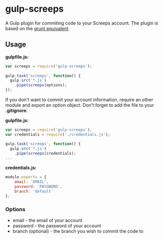# gulp-screeps

A Gulp plugin for commiting code to your Screeps account.
The plugin is based on the [grunt equivalent](https://github.com/screeps/grunt-screeps).

## Usage

**gulpfile.js:**
```js
var screeps = require('gulp-screeps');
 
gulp.task('screeps', function() {
  gulp.src('*.js')
    .pipe(screeps(options);
});
```

If you don't want to commit your account information, require an other module and export an option object. Don't forget to add the file to your **.gitignore**.
  
**gulpfile.js:**
```js
var screeps = require('gulp-screeps');
var credentials = require('./credentials.js');

gulp.task('screeps', function() {
  gulp.src('*.js')
    .pipe(screeps(credentials);
...
```
**credentials.js:**
```js
module.exports = {
    email: 'EMAIL',
    password: 'PASSWORD',
    branch: 'default'
};
```
### Options 
- email - the email of your account
- password - the password of your account
- branch (optional) - the branch you wish to commit the code to

